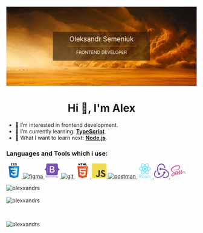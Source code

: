 [![MasterHead](Olexxandr_S.png)](https://0lexxandr-s-portfolio.vercel.app/)

<h1 align="center">Hi 👋, I'm Alex</h1>

- 👀 I’m interested in frontend development.
- 🌱 I’m currently learning: [**TypeScript**](https://www.typescriptlang.org/).
- 🤔 What I want to learn next: [**Node.js**](https://nodejs.org/en/docs/es6/).

<h3 align="left">Languages and Tools which i use:</h3>
<p align="left"> <a href="https://www.w3schools.com/css/" target="_blank" rel="noreferrer"> <img src="https://raw.githubusercontent.com/devicons/devicon/master/icons/css3/css3-original-wordmark.svg" alt="css3" width="40" height="40"/> </a> <a href="https://www.figma.com/" target="_blank" rel="noreferrer"> <img src="https://www.vectorlogo.zone/logos/figma/figma-icon.svg" alt="figma" width="40" height="40"/> </a> <a href="https://getbootstrap.com" target="_blank" rel="noreferrer"> <img src="https://raw.githubusercontent.com/devicons/devicon/master/icons/bootstrap/bootstrap-plain-wordmark.svg" alt="bootstrap" width="40" height="40"/> </a> <a href="https://git-scm.com/" target="_blank" rel="noreferrer"> <img src="https://www.vectorlogo.zone/logos/git-scm/git-scm-icon.svg" alt="git" width="40" height="40"/> </a> <a href="https://www.w3.org/html/" target="_blank" rel="noreferrer"> <img src="https://raw.githubusercontent.com/devicons/devicon/master/icons/html5/html5-original-wordmark.svg" alt="html5" width="40" height="40"/> </a> <a href="https://developer.mozilla.org/en-US/docs/Web/JavaScript" target="_blank" rel="noreferrer"> <img src="https://raw.githubusercontent.com/devicons/devicon/master/icons/javascript/javascript-original.svg" alt="javascript" width="40" height="40"/> </a>  <a href="https://postman.com" target="_blank" rel="noreferrer"> <img src="https://www.vectorlogo.zone/logos/getpostman/getpostman-icon.svg" alt="postman" width="40" height="40"/> </a> <a href="https://reactjs.org/" target="_blank" rel="noreferrer"> <img src="https://raw.githubusercontent.com/devicons/devicon/master/icons/react/react-original-wordmark.svg" alt="react" width="40" height="40"/> </a> <a href="https://redux.js.org" target="_blank" rel="noreferrer"> <img src="https://raw.githubusercontent.com/devicons/devicon/master/icons/redux/redux-original.svg" alt="redux" width="40" height="40"/> </a> <a href="https://sass-lang.com" target="_blank" rel="noreferrer"> <img src="https://raw.githubusercontent.com/devicons/devicon/master/icons/sass/sass-original.svg" alt="sass" width="40" height="40"/> </a> </p>

<p>&nbsp;<img align="left" src="https://github-readme-stats.vercel.app/api?username=olexxandrs&show_icons=true&theme=onedark&title_color=adbac7&text_color=cdd9e5&bg_color=22272e&locale=en" alt="olexxandrs" /></p>

<p><img align="center" src="https://github-readme-stats.vercel.app/api/top-langs?username=olexxandrs&show_icons=true&theme=onedark&title_color=adbac7&text_color=cdd9e5&bg_color=22272e&locale=en&layout=compact" alt="olexxandrs" /></p>
<br>
<p><img align="center" src="https://github-readme-streak-stats.herokuapp.com/?user=olexxandrs&theme=highcontrast" alt="olexxandrs" /></p>
